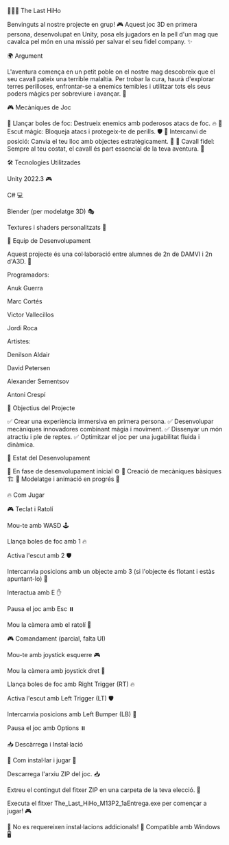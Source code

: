 🧙‍♂️🏇 The Last HiHo

Benvinguts al nostre projecte en grup! 🎮 Aquest joc 3D en primera persona, desenvolupat en Unity, posa els jugadors en la pell d'un mag que cavalca pel món en una missió per salvar el seu fidel company. ✨

🌍 Argument

L'aventura comença en un petit poble on el nostre mag descobreix que el seu cavall pateix una terrible malaltia. Per trobar la cura, haurà d'explorar terres perilloses, enfrontar-se a enemics temibles i utilitzar tots els seus poders màgics per sobreviure i avançar. 💫

🎮 Mecàniques de Joc

🔹 Llançar boles de foc: Destrueix enemics amb poderosos atacs de foc. 🔥
🔹 Escut màgic: Bloqueja atacs i protegeix-te de perills. 🛡️
🔹 Intercanvi de posició: Canvia el teu lloc amb objectes estratègicament. 🔄
🔹 Cavall fidel: Sempre al teu costat, el cavall és part essencial de la teva aventura. 🏇

🛠️ Tecnologies Utilitzades

Unity 2022.3 🎮

C# 💻

Blender (per modelatge 3D) 🎭

Textures i shaders personalitzats 🎨

👥 Equip de Desenvolupament

Aquest projecte és una col·laboració entre alumnes de 2n de DAMVI i 2n d'A3D. 🚀

Programadors:

Anuk Guerra

Marc Cortés

Victor Vallecillos

Jordi Roca

Artistes:

Denilson Aldair

David Petersen

Alexander Sementsov

Antoni Crespí

📌 Objectius del Projecte

✅ Crear una experiència immersiva en primera persona.
✅ Desenvolupar mecàniques innovadores combinant màgia i moviment.
✅ Dissenyar un món atractiu i ple de reptes.
✅ Optimitzar el joc per una jugabilitat fluida i dinàmica.

🚀 Estat del Desenvolupament

🔹 En fase de desenvolupament inicial ⚙️
🔹 Creació de mecàniques bàsiques 🏗️
🔹 Modelatge i animació en progrés 🎨

🔥 Com Jugar

🎮 Teclat i Ratolí

Mou-te amb WASD 🕹️

Llança boles de foc amb 1 🔥

Activa l'escut amb 2 🛡️

Intercanvia posicions amb un objecte amb 3 (si l'objecte és flotant i estàs apuntant-lo) 🔄

Interactua amb E ✋

Pausa el joc amb Esc ⏸️

Mou la càmera amb el ratolí 🎥

🎮 Comandament (parcial, falta UI)

Mou-te amb joystick esquerre 🎮

Mou la càmera amb joystick dret 🎥

Llança boles de foc amb Right Trigger (RT) 🔥

Activa l'escut amb Left Trigger (LT) 🛡️

Intercanvia posicions amb Left Bumper (LB) 🔄

Pausa el joc amb Options ⏸️

📥 Descàrrega i Instal·lació

💾 Com instal·lar i jugar 💾

Descarrega l'arxiu ZIP del joc. 📥

Extreu el contingut del fitxer ZIP en una carpeta de la teva elecció. 📂

Executa el fitxer The_Last_HiHo_M13P2_1aEntrega.exe per començar a jugar! 🎮

🔹 No es requereixen instal·lacions addicionals!
🔹 Compatible amb Windows 🖥️
